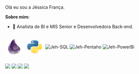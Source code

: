 Olá eu sou a Jéssica França.

**Sobre mim:**

- 💼 Analista de BI e MIS Senior e Desenvolvedora Back-end.

<div style="display: inline_block"><br>
  <img align="center" alt="Jeh-Elixir" height="50" width="60" src="https://raw.githubusercontent.com/devicons/devicon/master/icons/elixir/elixir-original.svg">
  <img align="center" alt="Jeh-Python" height="50" width="60" src="https://raw.githubusercontent.com/devicons/devicon/master/icons/python/python-original.svg">
  <img align="center" alt="Jeh-SQL" height="50" width="60" src="https://www.vectorlogo.zone/logos/mysql/mysql-ar21.svg">
  <img align="center" alt="Jeh-Pentaho" height="50" width="60" src="https://cdn3.freelogovectors.net/wp-content/uploads/2018/06/pentaho-logo.png">
  <img align="center" alt="Jeh-PowerBi" height="50" width="60" src="https://www.vectorlogo.zone/logos/microsoft_powerbi/microsoft_powerbi-ar21.svg">
  
</div>

##


 
<div> 
  <a href="https://www.youtube.com/channel/UC73lRCgjeUyvP_a0Y6jpLzg" target="_blank"><img src="https://img.shields.io/badge/YouTube-FF0000?style=for-the-badge&logo=youtube&logoColor=white" target="_blank"></a>
  <a href="https://www.instagram.com/jeeh_r.souza/" target="_blank"><img src="https://img.shields.io/badge/-Instagram-%23E4405F?style=for-the-badge&logo=instagram&logoColor=white" target="_blank"></a>
  <a href = "mailto:jealunaifsp@gmail.com"><img src="https://img.shields.io/badge/-Gmail-%23333?style=for-the-badge&logo=gmail&logoColor=white" target="_blank"></a>
  <a href="https://www.linkedin.com/in/jéssicarsouza/" target="_blank"><img src="https://img.shields.io/badge/-LinkedIn-%230077B5?style=for-the-badge&logo=linkedin&logoColor=white" target="_blank"></a> 
</div>
